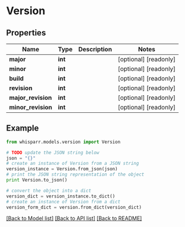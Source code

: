 # Version


## Properties
Name | Type | Description | Notes
------------ | ------------- | ------------- | -------------
**major** | **int** |  | [optional] [readonly] 
**minor** | **int** |  | [optional] [readonly] 
**build** | **int** |  | [optional] [readonly] 
**revision** | **int** |  | [optional] [readonly] 
**major_revision** | **int** |  | [optional] [readonly] 
**minor_revision** | **int** |  | [optional] [readonly] 

## Example

```python
from whisparr.models.version import Version

# TODO update the JSON string below
json = "{}"
# create an instance of Version from a JSON string
version_instance = Version.from_json(json)
# print the JSON string representation of the object
print Version.to_json()

# convert the object into a dict
version_dict = version_instance.to_dict()
# create an instance of Version from a dict
version_form_dict = version.from_dict(version_dict)
```
[[Back to Model list]](../README.md#documentation-for-models) [[Back to API list]](../README.md#documentation-for-api-endpoints) [[Back to README]](../README.md)


